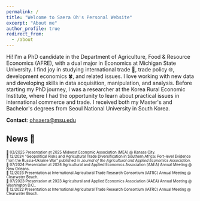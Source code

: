```yaml
---
permalink: /
title: "Welcome to Saera Oh's Personal Website"
excerpt: "About me"
author_profile: true
redirect_from: 
  - /about
---
```


Hi! I'm a PhD candidate in the Department of Agriculture, Food & Resource Economics (AFRE), with a dual major in Economics at Michigan State University. I find joy in studying international trade 🚢, trade policy 🌐, development economics 🍀, and related issues. I love working with new data and developing skills in data acquisition, manipulation, and analysis. Before starting my PhD journey, I was a researcher at the Korea Rural Economic Institute, where I had the opportunity to learn about practical issues in international commerce and trade. I received both my Master's and Bachelor's degrees from Seoul National University in South Korea.

**Contact**: ohsaera@msu.edu

## News 📢 
<span style="font-size:0.7em;"> 💼 03/2025 Presentation at 2025 Midwest Economic Association (MEA) @ Kansas City.</span> <br>
<span style="font-size:0.7em;"> 📑 12/2024 "Geopolitical Risks and Agricultural Trade Diversification in Southern Africa: Port-level Evidence from the Russia-Ukraine War" published in *Journal of the Agricultural and Applied Economics Association*.</span> <br>
<span style="font-size:0.7em;"> 💼 07/2024 Presentation at 2024 Agricultural and Applied Economics Association (AAEA) Annual Meeting @ New Orleans.</span> <br>
<span style="font-size:0.7em;"> 💼 12/2023 Presentation at International Agricultural Trade Research Consortium (IATRC) Annual Meeting @ Clearwater Beach.</span> <br>
<span style="font-size:0.7em;"> 💼 07/2023 Presentation at 2023 Agricultural and Applied Economics Association (AAEA) Annual Meeting @ Washington D.C..</span> <br>
<span style="font-size:0.7em;"> 💼 12/2022 Presentation at International Agricultural Trade Research Consortium (IATRC) Annual Meeting @ Clearwater Beach.</span><br>






